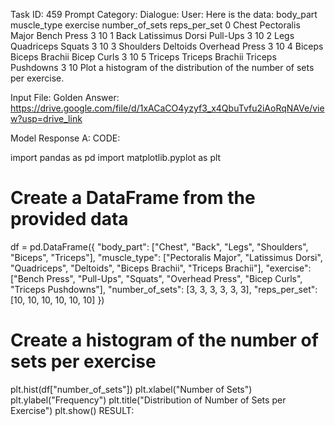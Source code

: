 Task ID: 459
Prompt Category:
Dialogue:
User:
Here is the data:
body_part muscle_type exercise number_of_sets reps_per_set
0 Chest Pectoralis Major Bench Press 3 10
1 Back Latissimus Dorsi Pull-Ups 3 10
2 Legs Quadriceps Squats 3 10
3 Shoulders Deltoids Overhead Press 3 10
4 Biceps Biceps Brachii Bicep Curls 3 10
5 Triceps Triceps Brachii Triceps Pushdowns 3 10
Plot a histogram of the distribution of the number of sets per exercise.

Input File:
Golden Answer:
https://drive.google.com/file/d/1xACaCO4yzyf3_x4QbuTvfu2iAoRqNAVe/view?usp=drive_link

Model Response A:
CODE:

import pandas as pd
import matplotlib.pyplot as plt

# Create a DataFrame from the provided data

df = pd.DataFrame({
"body_part": ["Chest", "Back", "Legs", "Shoulders", "Biceps", "Triceps"],
"muscle_type": ["Pectoralis Major", "Latissimus Dorsi", "Quadriceps", "Deltoids", "Biceps Brachii", "Triceps Brachii"],
"exercise": ["Bench Press", "Pull-Ups", "Squats", "Overhead Press", "Bicep Curls", "Triceps Pushdowns"],
"number_of_sets": [3, 3, 3, 3, 3, 3],
"reps_per_set": [10, 10, 10, 10, 10, 10]
})

# Create a histogram of the number of sets per exercise

plt.hist(df["number_of_sets"])
plt.xlabel("Number of Sets")
plt.ylabel("Frequency")
plt.title("Distribution of Number of Sets per Exercise")
plt.show()
RESULT:
